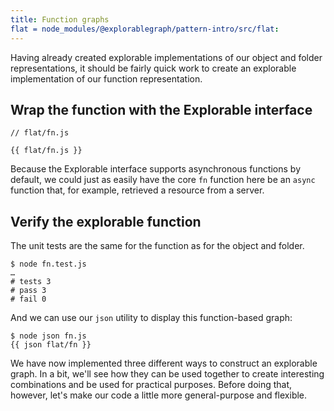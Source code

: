 ```yaml
---
title: Function graphs
flat = node_modules/@explorablegraph/pattern-intro/src/flat:
---
```


Having already created explorable implementations of our object and folder representations, it should be fairly quick work to create an explorable implementation of our function representation.

## Wrap the function with the Explorable interface

```{{'js'}}
// flat/fn.js

{{ flat/fn.js }}
```

Because the Explorable interface supports asynchronous functions by default, we could just as easily have the core `fn` function here be an `async` function that, for example, retrieved a resource from a server.

## Verify the explorable function

The unit tests are the same for the function as for the object and folder.

```console
$ node fn.test.js
…
# tests 3
# pass 3
# fail 0
```

And we can use our `json` utility to display this function-based graph:

```console
$ node json fn.js
{{ json flat/fn }}
```

We have now implemented three different ways to construct an explorable graph. In a bit, we'll see how they can be used together to create interesting combinations and be used for practical purposes. Before doing that, however, let's make our code a little more general-purpose and flexible.
